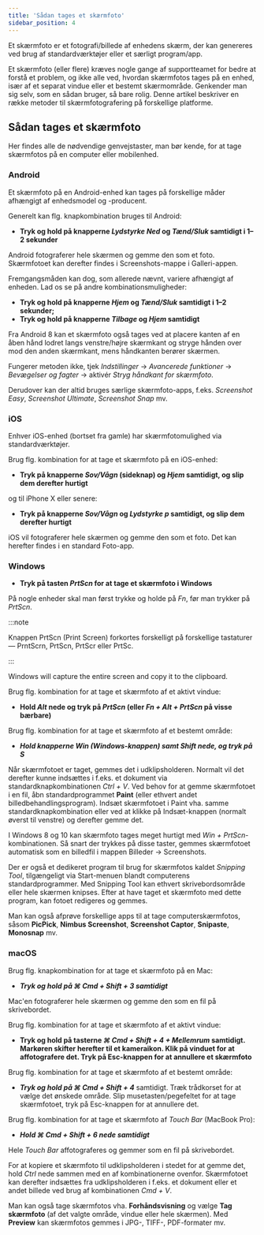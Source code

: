 ```yaml
---
title: 'Sådan tages et skærmfoto'
sidebar_position: 4
---
```


Et skærmfoto er et fotografi/billede af enhedens skærm, der kan genereres ved brug af standardværktøjer eller et særligt program/app.

Et skærmfoto (eller flere) kræves nogle gange af supportteamet for bedre at forstå et problem, og ikke alle ved, hvordan skærmfotos tages på en enhed, især af et separat vindue eller et bestemt skærmområde. Genkender man sig selv, som en sådan bruger, så bare rolig. Denne artikel beskriver en række metoder til skærmfotografering på forskellige platforme.

## Sådan tages et skærmfoto

Her findes alle de nødvendige genvejstaster, man bør kende, for at tage skærmfotos på en computer eller mobilenhed.

### Android

Et skærmfoto på en Android-enhed kan tages på forskellige måder afhængigt af enhedsmodel og -producent.

Generelt kan flg. knapkombination bruges til Android:

- **Tryk og hold på knapperne *Lydstyrke Ned* og *Tænd/Sluk* samtidigt i 1–2 sekunder**

Android fotograferer hele skærmen og gemme den som et foto. Skærmfotoet kan derefter findes i Screenshots-mappe i Galleri-appen.

Fremgangsmåden kan dog, som allerede nævnt, variere afhængigt af enheden. Lad os se på andre kombinationsmuligheder:

- **Tryk og hold på knapperne *Hjem* og *Tænd/Sluk* samtidigt i 1–2 sekunder;**
- **Tryk og hold på knapperne *Tilbage* og *Hjem* samtidigt**

Fra Android 8 kan et skærmfoto også tages ved at placere kanten af en åben hånd lodret langs venstre/højre skærmkant og stryge hånden over mod den anden skærmkant, mens håndkanten berører skærmen.

Fungerer metoden ikke, tjek *Indstillinger* → *Avancerede funktioner* → *Bevægelser og fagter* → aktivér *Stryg håndkant for skærmfoto*.

Derudover kan der altid bruges særlige skærmfoto-apps, f.eks. *Screenshot Easy*, *Screenshot Ultimate*, *Screenshot Snap* mv.

### iOS

Enhver iOS-enhed (bortset fra gamle) har skærmfotomulighed via standardværktøjer.

Brug flg. kombination for at tage et skærmfoto på en iOS-enhed:

- **Tryk på knapperne *Sov/Vågn* (sideknap) og *Hjem* samtidigt, og slip dem derefter hurtigt**

og til iPhone X eller senere:

- **Tryk på knapperne *Sov/Vågn* og *Lydstyrke p* samtidigt, og slip dem derefter hurtigt**

iOS vil fotograferer hele skærmen og gemme den som et foto. Det kan herefter findes i en standard Foto-app.

### Windows

- **Tryk på tasten *PrtScn* for at tage et skærmfoto i Windows**

På nogle enheder skal man først trykke og holde på *Fn*, før man trykker på *PrtScn*.

:::note

Knappen PrtScn (Print Screen) forkortes forskelligt på forskellige tastaturer — PrntScrn, PrtScn, PrtScr eller PrtSc.

:::

Windows will capture the entire screen and copy it to the clipboard.

Brug flg. kombination for at tage et skærmfoto af et aktivt vindue:

- **Hold *Alt* nede og tryk på *PrtScn* (eller *Fn + Alt + PrtScn* på visse bærbare)**

Brug flg. kombination for at tage et skærmfoto af et bestemt område:

- ***Hold knapperne *Win* (Windows-knappen) samt *Shift* nede, og tryk på ***S******

Når skærmfotoet er taget, gemmes det i udklipsholderen. Normalt vil det derefter kunne indsættes i f.eks. et dokument via standardknapkombinationen *Ctrl + V*. Ved behov for at gemme skærmfotoet i en fil, åbn standardprogrammet **Paint** (eller ethvert andet billedbehandlingsprogram). Indsæt skærmfotoet i Paint vha. samme standardknapkombination eller ved at klikke på Indsæt-knappen (normalt øverst til venstre) og derefter gemme det.

I Windows 8 og 10 kan skærmfoto tages meget hurtigt med *Win + PrtScn*-kombinationen. Så snart der trykkes på disse taster, gemmes skærmfotoet automatisk som en billedfil i mappen Billeder → Screenshots.

Der er også et dedikeret program til brug for skærmfotos kaldet *Snipping Tool*, tilgængeligt via Start-menuen blandt computerens standardprogrammer. Med Snipping Tool kan ethvert skrivebordsområde eller hele skærmen knipses. Efter at have taget et skærmfoto med dette program, kan fotoet redigeres og gemmes.

Man kan også afprøve forskellige apps til at tage computerskærmfotos, såsom **PicPick**, **Nimbus Screenshot**, **Screenshot Captor**, **Snipaste**, **Monosnap** mv.

### macOS

Brug flg. knapkombination for at tage et skærmfoto på en Mac:

- ***Tryk og hold på ***⌘ Cmd + Shift + 3*** samtidigt***

Mac'en fotograferer hele skærmen og gemme den som en fil på skrivebordet.

Brug flg. kombination for at tage et skærmfoto af et aktivt vindue:

- **Tryk og hold på tasterne *⌘ Cmd + Shift + 4 + Mellemrum* samtidigt.  Markøren skifter herefter til et kameraikon. Klik på vinduet for at affotografere det. Tryk på Esc-knappen for at annullere et skærmfoto**

Brug flg. kombination for at tage et skærmfoto af et bestemt område:

- ***Tryk og hold på ***⌘ Cmd + Shift + 4****** samtidigt. Træk trådkorset for at vælge det ønskede område. Slip musetasten/pegefeltet for at tage skærmfotoet, tryk på Esc-knappen for at annullere det.

Brug flg. kombination for at tage et skærmfoto af *Touch Bar* (MacBook Pro):

- ***Hold ***⌘ Cmd + Shift + 6*** nede samtidigt***

Hele *Touch Bar* affotograferes og gemmer som en fil på skrivebordet.

For at kopiere et skærmfoto til udklipsholderen i stedet for at gemme det, hold *Ctrl* nede sammen med en af kombinationerne ovenfor. Skærmfotoet kan derefter indsættes fra udklipsholderen i f.eks. et dokument eller et andet billede ved brug af kombinationen *Cmd + V*.

Man kan også tage skærmfotos vha. **Forhåndsvisning** og vælge **Tag skærmfoto** (af det valgte område, vindue eller hele skærmen). Med **Preview** kan skærmfotos gemmes i JPG-, TIFF-, PDF-formater mv.
